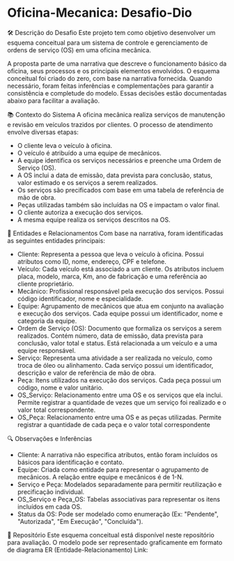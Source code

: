 # Oficina-Mecanica: Desafio-Dio
🛠️ Descrição do Desafio
Este projeto tem como objetivo desenvolver um esquema conceitual para um sistema de controle e gerenciamento de ordens de serviço (OS) em uma oficina mecânica. 

A proposta parte de uma narrativa que descreve o funcionamento básico da oficina, seus processos e os principais elementos envolvidos.
O esquema conceitual foi criado do zero, com base na narrativa fornecida. 
Quando necessário, foram feitas inferências e complementações para garantir a consistência e completude do modelo. 
Essas decisões estão documentadas abaixo para facilitar a avaliação.

📚 Contexto do Sistema
A oficina mecânica realiza serviços de manutenção e revisão em veículos trazidos por clientes. O processo de atendimento envolve diversas etapas:
- O cliente leva o veículo à oficina.
- O veículo é atribuído a uma equipe de mecânicos.
- A equipe identifica os serviços necessários e preenche uma Ordem de Serviço (OS).
- A OS inclui a data de emissão, data prevista para conclusão, status, valor estimado e os serviços a serem realizados.
- Os serviços são precificados com base em uma tabela de referência de mão de obra.
- Peças utilizadas também são incluídas na OS e impactam o valor final.
- O cliente autoriza a execução dos serviços.
- A mesma equipe realiza os serviços descritos na OS.

🧩 Entidades e Relacionamentos
Com base na narrativa, foram identificadas as seguintes entidades principais:
- Cliente: Representa a pessoa que leva o veículo à oficina. Possui atributos como ID, nome, endereço, CPF e telefone.
- Veículo: Cada veículo está associado a um cliente. Os atributos incluem placa, modelo, marca, Km, ano de fabricação e uma referência ao cliente proprietário.
- Mecânico: Profissional responsável pela execução dos serviços. Possui código identificador, nome e especialidade. 
- Equipe: Agrupamento de mecânicos que atua em conjunto na avaliação e execução dos serviços. Cada equipe possui um identificador, nome e categoria da equipe. 
- Ordem de Serviço (OS): Documento que formaliza os serviços a serem realizados. Contém número, data de emissão, data prevista para conclusão, valor total e status. 
Está relacionada a um veículo e a uma equipe responsável.
- Serviço: Representa uma atividade a ser realizada no veículo, como troca de óleo ou alinhamento. Cada serviço possui um identificador, descrição e valor de referência de mão de obra.
- Peça: Itens utilizados na execução dos serviços. Cada peça possui um código, nome e valor unitário.
- OS_Serviço: Relacionamento entre uma OS e os serviços que ela inclui. Permite registrar a quantidade de vezes que um serviço foi realizado e o valor total correspondente.
- OS_Peça: Relacionamento entre uma OS e as peças utilizadas. Permite registrar a quantidade de cada peça e o valor total correspondente

🔍 Observações e Inferências
- Cliente: A narrativa não especifica atributos, então foram incluídos os básicos para identificação e contato.
- Equipe: Criada como entidade para representar o agrupamento de mecânicos. A relação entre equipe e mecânicos é de 1-N.
- Serviço e Peça: Modelados separadamente para permitir reutilização e precificação individual.
- OS_Serviço e Peça_OS: Tabelas associativas para representar os itens incluídos em cada OS.
- Status da OS: Pode ser modelado como enumeração (Ex: "Pendente", "Autorizada", "Em Execução", "Concluída").

📁 Repositório
Este esquema conceitual está disponível neste repositório para avaliação. O modelo pode ser representado graficamente em formato de diagrama ER (Entidade-Relacionamento)
Link: 
